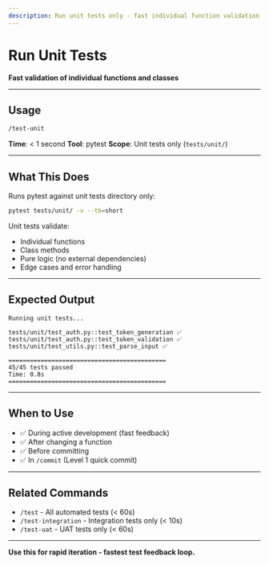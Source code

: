 ```yaml
---
description: Run unit tests only - fast individual function validation (< 1s)
---
```


# Run Unit Tests

**Fast validation of individual functions and classes**

---

## Usage

```bash
/test-unit
```

**Time**: < 1 second
**Tool**: pytest
**Scope**: Unit tests only (`tests/unit/`)

---

## What This Does

Runs pytest against unit tests directory only:

```bash
pytest tests/unit/ -v --tb=short
```

Unit tests validate:
- Individual functions
- Class methods
- Pure logic (no external dependencies)
- Edge cases and error handling

---

## Expected Output

```
Running unit tests...

tests/unit/test_auth.py::test_token_generation ✅
tests/unit/test_auth.py::test_token_validation ✅
tests/unit/test_utils.py::test_parse_input ✅

============================================
45/45 tests passed
Time: 0.8s
============================================
```

---

## When to Use

- ✅ During active development (fast feedback)
- ✅ After changing a function
- ✅ Before committing
- ✅ In `/commit` (Level 1 quick commit)

---

## Related Commands

- `/test` - All automated tests (< 60s)
- `/test-integration` - Integration tests only (< 10s)
- `/test-uat` - UAT tests only (< 60s)

---

**Use this for rapid iteration - fastest test feedback loop.**
